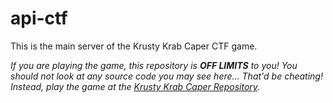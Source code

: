 # api-ctf

This is the main server of the Krusty Krab Caper CTF game.

_If you are playing the game, this repository is **OFF LIMITS** to you! You should not look at any source code you may see here... That'd be cheating! Instead, play the game at the [Krusty Krab Caper Repository](https://github.com/Krusty-Krab-Caper/krusty-krab-caper)._